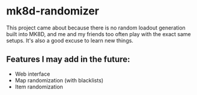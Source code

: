 # mk8d-randomizer

This project came about because there is no random loadout generation built into
MK8D, and me and my friends too often play with the exact same setups. It's also 
a good excuse to learn new things. 

## Features I may add in the future:

- Web interface
- Map randomization (with blacklists)
- Item randomization
